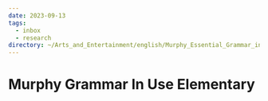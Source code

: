 ```yaml
---
date: 2023-09-13
tags:
  - inbox
  - research
directory: ~/Arts_and_Entertainment/english/Murphy_Essential_Grammar_in_Use_Elementary
---
```


# Murphy Grammar In Use Elementary


